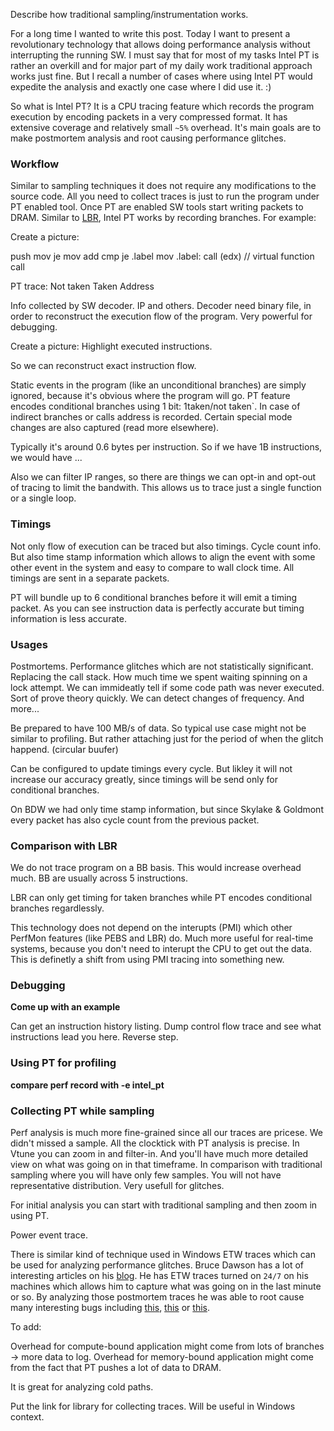Describe how traditional sampling/instrumentation works.

For a long time I wanted to write this post. Today I want to present a revolutionary technology that allows doing performance analysis without interrupting the running SW. I must say that for most of my tasks Intel PT is rather an overkill and for major part of my daily work traditional approach works just fine. But I recall a number of cases where using Intel PT would expedite the analysis and exactly one case where I did use it. :)

So what is Intel PT? It is a CPU tracing feature which records the program execution by encoding packets in a very compressed format. It has extensive coverage and relatively small `~5%` overhead. It's main goals are to make postmortem analysis and root causing performance glitches. 

### Workflow

Similar to sampling techniques it does not require any modifications to the source code. All you need to collect traces is just to run the program under PT enabled tool. Once PT are enabled SW tools start writing packets to DRAM. Similar to [LBR](link), Intel PT works by recording branches. For example:

Create a picture:

push
mov
je
mov
add
cmp
je .label
mov
.label:
call (edx) // virtual function call

PT trace:
Not taken
Taken
Address

Info collected by SW decoder. IP and others. Decoder need binary file, in order to reconstruct the execution flow of the program. Very powerful for debugging.

Create a picture: Highlight executed instructions.

So we can reconstruct exact instruction flow.

Static events in the program (like an unconditional branches) are simply ignored, because it's obvious where the program will go. PT feature encodes conditional branches using 1 bit: 1taken/not taken`. In case of indirect branches or calls address is recorded.
Certain special mode changes are also captured (read more elsewhere).

Typically it's around 0.6 bytes per instruction. So if we have 1B instructions, we would have ...

Also we can filter IP ranges, so there are things we can opt-in and opt-out of tracing to limit the bandwith. This allows us to trace just a single function or a single loop.

### Timings

Not only flow of execution can be traced but also timings. Cycle count info. But also time stamp information which allows to align the event with some other event in the system and easy to compare to wall clock time. All timings are sent in a separate packets.

PT will bundle up to 6 conditional branches before it will emit a timing packet. As you can see instruction data is perfectly accurate but timing information is less accurate.

### Usages

Postmortems.
Performance glitches which are not statistically significant.
Replacing the call stack.
How much time we spent waiting spinning on a lock attempt.
We can immideatly tell if some code path was never executed. Sort of prove theory quickly.
We can detect changes of frequency.
And more...

Be prepared to have 100 MB/s of data. So typical use case might not be similar to profiling. But rather attaching just for the period of when the glitch happend. (circular buufer)

Can be configured to update timings every cycle. But likley it will not increase our accuracy greatly, since timings will be send only for conditional branches.

On BDW we had only time stamp information, but since Skylake & Goldmont every packet has also cycle count from the previous packet.

### Comparison with LBR

We do not trace program on a BB basis. This would increase overhead much. BB are usually across 5 instructions.

LBR can only get timing for taken branches while PT encodes conditional branches regardlessly.

This technology does not depend on the interupts (PMI) which other PerfMon features (like PEBS and LBR) do. Much more useful for real-time systems, because you don't need to interupt the CPU to get out the data. This is definetly a shift from using PMI tracing into something new.

### Debugging

**Come up with an example**

Can get an instruction history listing. Dump control flow trace and see what instructions lead you here.
Reverse step.

### Using PT for profiling

**compare perf record with -e intel_pt**

### Collecting PT while sampling

Perf analysis is much more fine-grained since all our traces are pricese. We didn't missed a sample. All the clocktick with PT analysis is precise.
In Vtune you can zoom in and filter-in. And you'll have much more detailed view on what was going on in that timeframe. In comparison with traditional sampling where you will have only few samples. You will not have representative distribution. Very usefull for glitches. 

For initial analysis you can start with traditional sampling and then zoom in using PT.

Power event trace.

There is similar kind of technique used in Windows ETW traces which can be used for analyzing performance glitches. Bruce Dawson has a lot of interesting articles on his [blog](https://randomascii.wordpress.com/). He has ETW traces turned on `24/7` on his machines which allows him to capture what was going on in the last minute or so. By analyzing those postmortem traces he was able to root cause many interesting bugs including [this](https://randomascii.wordpress.com/2012/09/04/windows-slowdown-investigated-and-identified/), [this](https://randomascii.wordpress.com/2016/03/08/power-wastage-on-an-idle-laptop/) or [this](https://randomascii.wordpress.com/2018/08/16/24-core-cpu-and-i-cant-type-an-email-part-one/).



To add:

Overhead for compute-bound application might come from lots of branches -> more data to log. Overhead for memory-bound application might come from the fact that PT pushes a lot of data to DRAM.

It is great for analyzing cold paths.

Put the link for library for collecting traces. Will be useful in Windows context.
